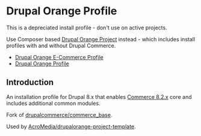 # Drupal Orange Profile

This is a depreciated install profile - don't use on active projects.

Use Composer based [Drupal Orange Project](https://github.com/AcroMedia/drupal-orange-project) instead - which includes install profiles with and without Drupal Commerce.

- [Drupal Orange E-Commerce Profile](https://github.com/AcroMedia/orange_ecom_profile)
- [Drupal Orange Profile](https://github.com/AcroMedia/orange_profile)

## Introduction

An installation profile for Drupal 8.x that enables [Commerce 8.2.x](https://github.com/drupalcommerce/commerce) core
and includes additional common modules.

Fork of [drupalcommerce/commerce_base](https://github.com/drupalcommerce/commerce_base).

Used by [AcroMedia/drupalorange-project-template](https://github.com/AcroMedia/drupalorange-project-template).
